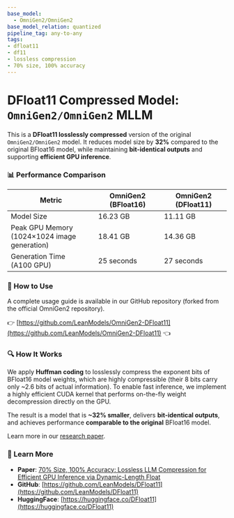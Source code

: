 ```yaml
---
base_model:
  - OmniGen2/OmniGen2
base_model_relation: quantized
pipeline_tag: any-to-any
tags:
- dfloat11
- df11
- lossless compression
- 70% size, 100% accuracy
---
```


# DFloat11 Compressed Model: `OmniGen2/OmniGen2` MLLM

This is a **DFloat11 losslessly compressed** version of the original `OmniGen2/OmniGen2` model. It reduces model size by **32%** compared to the original BFloat16 model, while maintaining **bit-identical outputs** and supporting **efficient GPU inference**.

### 📊 Performance Comparison

| Metric                                          | OmniGen2 (BFloat16) | OmniGen2 (DFloat11) |
| ----------------------------------------------- | ------------------- | ------------------- |
| Model Size                                      | 16.23 GB            | 11.11 GB            |
| Peak GPU Memory<br>(1024×1024 image generation) | 18.41 GB            | 14.36 GB            |
| Generation Time<br>(A100 GPU)                   | 25 seconds          | 27 seconds          |

### 🔧 How to Use

A complete usage guide is available in our GitHub repository (forked from the official OmniGen2 repository).

👉 [https://github.com/LeanModels/OmniGen2-DFloat11](https://github.com/LeanModels/OmniGen2-DFloat11) 👈

### 🔍 How It Works

We apply **Huffman coding** to losslessly compress the exponent bits of BFloat16 model weights, which are highly compressible (their 8 bits carry only ~2.6 bits of actual information). To enable fast inference, we implement a highly efficient CUDA kernel that performs on-the-fly weight decompression directly on the GPU.

The result is a model that is **~32% smaller**, delivers **bit-identical outputs**, and achieves performance **comparable to the original** BFloat16 model.

Learn more in our [research paper](https://arxiv.org/abs/2504.11651).

### 📄 Learn More

* **Paper**: [70% Size, 100% Accuracy: Lossless LLM Compression for Efficient GPU Inference via Dynamic-Length Float](https://arxiv.org/abs/2504.11651)
* **GitHub**: [https://github.com/LeanModels/DFloat11](https://github.com/LeanModels/DFloat11)
* **HuggingFace**: [https://huggingface.co/DFloat11](https://huggingface.co/DFloat11)
